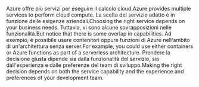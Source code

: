 <span data-ttu-id="46ea6-101">Azure offre più servizi per eseguire il calcolo cloud.</span><span class="sxs-lookup"><span data-stu-id="46ea6-101">Azure provides multiple services to perform cloud compute.</span></span> <span data-ttu-id="46ea6-102">La scelta del servizio adatto è in funzione delle esigenze aziendali.</span><span class="sxs-lookup"><span data-stu-id="46ea6-102">Choosing the right service depends on your business needs.</span></span> <span data-ttu-id="46ea6-103">Tuttavia, vi sono alcune sovrapposizioni nelle funzionalità.</span><span class="sxs-lookup"><span data-stu-id="46ea6-103">But notice that there is some overlap in capabilities.</span></span> <span data-ttu-id="46ea6-104">Ad esempio, è possibile usare contenitori oppure funzioni di Azure nell'ambito di un'architettura senza server.</span><span class="sxs-lookup"><span data-stu-id="46ea6-104">For example, you could use either containers or Azure functions as part of a serverless architecture.</span></span> <span data-ttu-id="46ea6-105">Prendere la decisione giusta dipende sia dalla funzionalità del servizio, sia dall'esperienza e dalle preferenze del team di sviluppo.</span><span class="sxs-lookup"><span data-stu-id="46ea6-105">Making the right decision depends on both the service capability and the experience and preferences of your development team.</span></span>